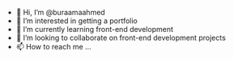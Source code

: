 - 👋 Hi, I’m @buraamaahmed
- 👀 I’m interested in getting a portfolio
- 🌱 I’m currently learning front-end development 
- 💞️ I’m looking to collaborate on front-end development projects
- 📫 How to reach me ...

<!---
buraamaahmed/buraamaahmed is a ✨ special ✨ repository because its `README.md` (this file) appears on your GitHub profile.
You can click the Preview link to take a look at your changes.
--->
